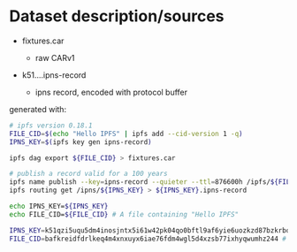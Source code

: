 # Dataset description/sources

- fixtures.car
  - raw CARv1

- k51....ipns-record
  - ipns record, encoded with protocol buffer

generated with:

```sh
# ipfs version 0.18.1
FILE_CID=$(echo "Hello IPFS" | ipfs add --cid-version 1 -q)
IPNS_KEY=$(ipfs key gen ipns-record)

ipfs dag export ${FILE_CID} > fixtures.car

# publish a record valid for a 100 years
ipfs name publish --key=ipns-record --quieter --ttl=876600h /ipfs/${FILE_CID}
ipfs routing get /ipns/${IPNS_KEY} > ${IPNS_KEY}.ipns-record

echo IPNS_KEY=${IPNS_KEY}
echo FILE_CID=${FILE_CID} # A file containing "Hello IPFS"

IPNS_KEY=k51qzi5uqu5dm4inosjntx5i61w42pk04qo0bftl9af6yie6uozkzd87bzkrbq
FILE_CID=bafkreidfdrlkeq4m4xnxuyx6iae76fdm4wgl5d4xzsb77ixhyqwumhz244 # A file containing Hello IPFS
```
